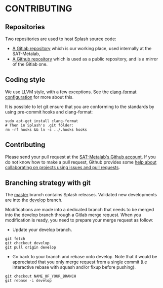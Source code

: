 CONTRIBUTING
============

Repositories
------------

Two repositories are used to host Splash source code:
* [A Gitlab repository](https://gitlab.com/sat-metalab/splash) which is our working place, used internally at the SAT-Metalab,
* [A Github repository](https://github.com/sat-metalab/splash) which is used as a public repository, and is a mirror of the Gitlab one.


Coding style
------------

We use LLVM style, with a few exceptions. See the [clang-format configuration](./.clang-format) for more about this.

It is possible to let git ensure that you are conforming to the standards by using pre-commit hooks and clang-format:
```
sudo apt-get install clang-format
# Then in Splash's .git folder:
rm -rf hooks && ln -s ../.hooks hooks
```

Contributing
------------

Please send your pull request at the [SAT-Metalab's Github account](https://github.com/sat-metalab/splash). If you do not know how to make a pull request, Github provides some [help about collaborating on projects using issues and pull requests](https://help.github.com/categories/collaborating-on-projects-using-issues-and-pull-requests/).

Branching strategy with git
---------------------------

The [master](https://gitlab.com/sat-metalab/splash/tree/master) branch contains Splash releases. Validated new developments are into the [develop](https://github.com/sat-metalab/splash/tree/develop) branch.

Modifications are made into a dedicated branch that needs to be merged into the develop branch through a Gitlab merge request. When you modification is ready, you need to prepare your merge request as follow:

* Update your develop branch. 
```
git fetch
git checkout develop
git pull origin develop
```
* Go back to your branch and rebase onto develop. Note that it would be appreciated that you only merge request from a single commit (i.e interactive rebase with squash and/or fixup before pushing).
```
git checkout NAME_OF_YOUR_BRANCH
git rebase -i develop
```
